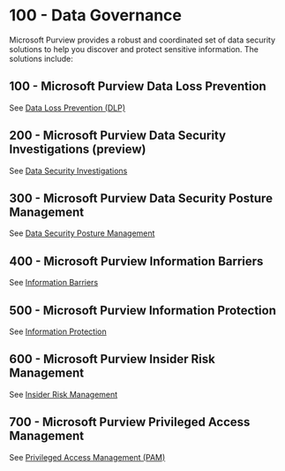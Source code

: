 # 100 - Data Governance

Microsoft Purview provides a robust and coordinated set of data security solutions to help you discover and protect sensitive information. The solutions include:

## 100 - Microsoft Purview Data Loss Prevention

See [Data Loss Prevention (DLP)](https://learn.microsoft.com/en-us/purview/dlp-learn-about-dlp)

## 200 - Microsoft Purview Data Security Investigations (preview)

See [Data Security Investigations ](https://learn.microsoft.com/en-us/purview/data-security-investigations)

## 300 - Microsoft Purview Data Security Posture Management

See [Data Security Posture Management](https://learn.microsoft.com/en-us/purview/data-security-posture-management)

## 400 - Microsoft Purview Information Barriers

See [Information Barriers](https://learn.microsoft.com/en-us/purview/information-barriers-solution-overview)

## 500 - Microsoft Purview Information Protection

See [Information Protection](https://learn.microsoft.com/en-us/purview/information-protection)

## 600 - Microsoft Purview Insider Risk Management

See [Insider Risk Management](https://learn.microsoft.com/en-us/purview/insider-risk-management-solution-overview)

## 700 - Microsoft Purview Privileged Access Management

See [Privileged Access Management (PAM)](https://learn.microsoft.com/en-us/purview/privileged-access-management-solution-overview)
